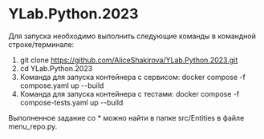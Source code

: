 # YLab.Python.2023
Для запуска необходимо выполнить следующие команды в командной строке/терминале:
1. git clone https://github.com/AliceShakirova/YLab.Python.2023.git
2. cd YLab.Python.2023
3. Команда для запуска контейнера с сервисом:
docker compose -f compose.yaml up --build
4. Команда для запуска контейнера с тестами:
docker compose -f compose-tests.yaml up --build

Выполненное задание со * можно найти в папке src/Entities в файле menu_repo.py.
